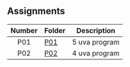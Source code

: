 ## Assignments

| Number | Folder | Description |
| :----: | ------ | ----------- |
| P01 | <a href="https://github.com/Kyrie-Ma/4883-Programming_Techniques-Ma/tree/master/Assignment/P01" > P01 | 5 uva program |
| P02 | <a href="https://github.com/Kyrie-Ma/4883-Programming_Techniques-Ma/tree/master/Assignment/P02" > P02 | 4 uva program |
